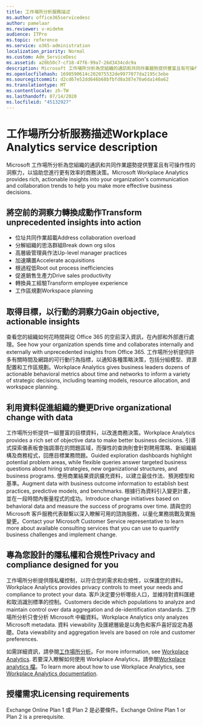 ```yaml
---
title: 工作場所分析服務描述
ms.author: office365servicedesc
author: pamelaar
ms.reviewer: v-midehm
audience: ITPro
ms.topic: reference
ms.service: o365-administration
localization_priority: Normal
ms.custom: Adm_ServiceDesc
ms.assetid: a20b50c7-cf18-47f6-99a7-26d3434cdc9a
description: Microsoft 工作場所分析為您組織的通訊和共同作業趨勢提供豐富且有可操作性的洞察力，以協助您進行更有效率的商務決策。
ms.openlocfilehash: 1698590614c202075532de9977077da2195c3ebe
ms.sourcegitcommit: d2cd67e52dd646b68bfbfd8a387e70a6da140a62
ms.translationtype: MT
ms.contentlocale: zh-TW
ms.lasthandoff: 07/14/2020
ms.locfileid: "45132927"
---
```

# <a name="workplace-analytics-service-description"></a><span data-ttu-id="91747-103">工作場所分析服務描述</span><span class="sxs-lookup"><span data-stu-id="91747-103">Workplace Analytics service description</span></span>

<span data-ttu-id="91747-104">Microsoft 工作場所分析為您組織的通訊和共同作業趨勢提供豐富且有可操作性的洞察力，以協助您進行更有效率的商務決策。</span><span class="sxs-lookup"><span data-stu-id="91747-104">Microsoft Workplace Analytics provides rich, actionable insights into your organization's communication and collaboration trends to help you make more effective business decisions.</span></span>

## <a name="transform-unprecedented-insights-into-action"></a><span data-ttu-id="91747-105">將空前的洞察力轉換成動作</span><span class="sxs-lookup"><span data-stu-id="91747-105">Transform unprecedented insights into action</span></span>

* <span data-ttu-id="91747-106">位址共同作業超載</span><span class="sxs-lookup"><span data-stu-id="91747-106">Address collaboration overload</span></span>
* <span data-ttu-id="91747-107">分解組織的思洛群組</span><span class="sxs-lookup"><span data-stu-id="91747-107">Break down org silos</span></span>
* <span data-ttu-id="91747-108">高層級管理員作法</span><span class="sxs-lookup"><span data-stu-id="91747-108">Up-level manager practices</span></span>
* <span data-ttu-id="91747-109">加速購置</span><span class="sxs-lookup"><span data-stu-id="91747-109">Accelerate acquisitions</span></span>
* <span data-ttu-id="91747-110">根過程低</span><span class="sxs-lookup"><span data-stu-id="91747-110">Root out process inefficiencies</span></span>
* <span data-ttu-id="91747-111">促進銷售生產力</span><span class="sxs-lookup"><span data-stu-id="91747-111">Drive sales productivity</span></span>
* <span data-ttu-id="91747-112">轉換員工經驗</span><span class="sxs-lookup"><span data-stu-id="91747-112">Transform employee experience</span></span>
* <span data-ttu-id="91747-113">工作區規劃</span><span class="sxs-lookup"><span data-stu-id="91747-113">Workspace planning</span></span>

## <a name="gain-objective-actionable-insights"></a><span data-ttu-id="91747-114">取得目標，以行動的洞察力</span><span class="sxs-lookup"><span data-stu-id="91747-114">Gain objective, actionable insights</span></span>

<span data-ttu-id="91747-115">查看您的組織如何花時間與從 Office 365 的空前深入資訊，在內部和外部進行處理。</span><span class="sxs-lookup"><span data-stu-id="91747-115">See how your organization spends time and collaborates internally and externally with unprecedented insights from Office 365.</span></span> <span data-ttu-id="91747-116">工作場所分析提供許多有關時間及網路的可行動行為指標，以通知各種策略決策，包括分組模型、資源配置和工作區規劃。</span><span class="sxs-lookup"><span data-stu-id="91747-116">Workplace Analytics gives business leaders dozens of actionable behavioral metrics about time and networks to inform a variety of strategic decisions, including teaming models, resource allocation, and workspace planning.</span></span>

## <a name="drive-organizational-change-with-data"></a><span data-ttu-id="91747-117">利用資料促進組織的變更</span><span class="sxs-lookup"><span data-stu-id="91747-117">Drive organizational change with data</span></span>

<span data-ttu-id="91747-118">工作場所分析提供一組豐富的目標資料，以改進商務決策。</span><span class="sxs-lookup"><span data-stu-id="91747-118">Workplace Analytics provides a rich set of objective data to make better business decisions.</span></span> <span data-ttu-id="91747-119">引導式探索儀表板會強調潛在的問題區域，而彈性的查詢則會針對聘用策略、新組織結構及商務程式，回應目標業務問題。</span><span class="sxs-lookup"><span data-stu-id="91747-119">Guided exploration dashboards highlight potential problem areas, while flexible queries answer targeted business questions about hiring strategies, new organizational structures, and business programs.</span></span> <span data-ttu-id="91747-120">使用商業結果資訊擴充資料，以建立最佳作法、預測模型和基準。</span><span class="sxs-lookup"><span data-stu-id="91747-120">Augment data with business outcome information to establish best practices, predictive models, and benchmarks.</span></span> <span data-ttu-id="91747-121">根據行為資料引入變更計畫，並在一段時間內衡量程式的成功。</span><span class="sxs-lookup"><span data-stu-id="91747-121">Introduce change initiatives based on behavioral data and measure the success of programs over time.</span></span> <span data-ttu-id="91747-122">請與您的 Microsoft 客戶服務代表聯繫以深入瞭解可用的諮詢服務，以量化業務挑戰及實施變更。</span><span class="sxs-lookup"><span data-stu-id="91747-122">Contact your Microsoft Customer Service representative to learn more about available consulting services that you can use to quantify business challenges and implement change.</span></span>

## <a name="privacy-and-compliance-designed-for-you"></a><span data-ttu-id="91747-123">專為您設計的隱私權和合規性</span><span class="sxs-lookup"><span data-stu-id="91747-123">Privacy and compliance designed for you</span></span>

<span data-ttu-id="91747-124">工作場所分析提供隱私權控制，以符合您的需求和合規性，以保護您的資料。</span><span class="sxs-lookup"><span data-stu-id="91747-124">Workplace Analytics provides privacy controls to meet your needs and compliance to protect your data.</span></span> <span data-ttu-id="91747-125">客戶決定要分析哪些人口，並維持對資料匯總和取消識別標準的控制。</span><span class="sxs-lookup"><span data-stu-id="91747-125">Customers decide which populations to analyze and maintain control over data aggregation and de-identification standards.</span></span> <span data-ttu-id="91747-126">工作場所分析只會分析 Microsoft 中繼資料。</span><span class="sxs-lookup"><span data-stu-id="91747-126">Workplace Analytics only analyzes Microsoft metadata.</span></span> <span data-ttu-id="91747-127">資料 viewability 及匯總層級是以角色和客戶喜好設定為基礎。</span><span class="sxs-lookup"><span data-stu-id="91747-127">Data viewability and aggregation levels are based on role and customer preferences.</span></span>

<span data-ttu-id="91747-128">如需詳細資訊，請參閱[工作場所分析](https://go.microsoft.com/fwlink/?linkid=852492)。</span><span class="sxs-lookup"><span data-stu-id="91747-128">For more information, see [Workplace Analytics](https://go.microsoft.com/fwlink/?linkid=852492).</span></span> <span data-ttu-id="91747-129">若要深入瞭解如何使用 Workplace Analytics，請參閱[Workplace analytics 檔](https://docs.microsoft.com/workplace-analytics/)。</span><span class="sxs-lookup"><span data-stu-id="91747-129">To learn more about how to use Workplace Analytics, see [Workplace Analytics documentation](https://docs.microsoft.com/workplace-analytics/).</span></span>
  
## <a name="licensing-requirements"></a><span data-ttu-id="91747-130">授權需求</span><span class="sxs-lookup"><span data-stu-id="91747-130">Licensing requirements</span></span>

<span data-ttu-id="91747-131">Exchange Online Plan 1 或 Plan 2 是必要條件。</span><span class="sxs-lookup"><span data-stu-id="91747-131">Exchange Online Plan 1 or Plan 2 is a prerequisite.</span></span>
